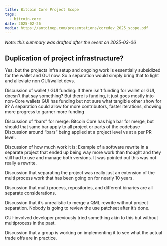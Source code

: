```yaml
---
title: Bitcoin Core Project Scope
tags:
  - bitcoin-core
date: 2025-02-26
media: https://antoinep.com/presentations/coredev_2025_scope.pdf
---
```


_Note: this summary was drafted after the event on 2025-03-06_

## Duplication of project infrastructure?

Yes, but the projects infra setup and ongoing work is essentially subsidized for
the wallet and GUI now. So a separation would simply bring that to light and
alleviate non GUI/wallet devs.

Discussion of wallet / GUI funding: If there isn't funding for wallet or GUI,
doesn't that say something? But there is funding, it just goes mostly into
non-Core wallets GUI has funding but not sure what tangible other show for it? A
separation could allow for more contributors, faster iterations, showing more
progress to garner more funding

Discussion of “bars” for merge: Bitcoin Core has high bar for merge, but should
that same bar apply to all project or parts of the codebase Discussion around
“bars” being applied at a project level vs at a per PR level.

Discussion of how much work it is: Example of a software rewrite in a separate
project that ended up being way more work than thought and they still had to use
and manage both versions. It was pointed out this was not really a rewrite.

Discussion that separating the project was really just an extension of the multi
process work that has been going on for nearly 10 years.

Discussion that multi process, repositories, and different binaries are all
separate considerations.

Discussion that it’s unrealistic to merge a QML rewrite without project
separation. Nobody is going to review the use patchset after it’s done.

GUI-involved developer previously tried something akin to this but without
multiprocess in the past.

Discussion that a group is working on implementing it to see what the actual
trade offs are in practice.
